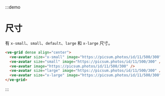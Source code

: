 :::demo

# 尺寸

有 `x-small`、`small`、`default`、`large` 和 `x-large` 尺寸。

```html
<ve-grid dense align="center">
  <ve-avatar size="x-small" image="https://picsum.photos/id/11/500/300" />
  <ve-avatar size="small" image="https://picsum.photos/id/11/500/300" />
  <ve-avatar image="https://picsum.photos/id/11/500/300" />
  <ve-avatar size="large" image="https://picsum.photos/id/11/500/300" />
  <ve-avatar size="x-large" image="https://picsum.photos/id/11/500/300" />
</ve-grid>
```

:::